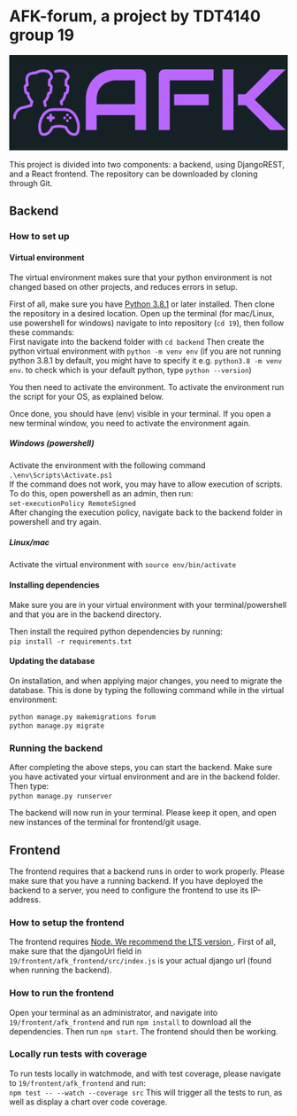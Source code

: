# AFK-forum, a project by TDT4140 group 19

![logo][logo]

[logo]: frontend/afk_frontend/public/AFK-logo%20side.png "AFK logo"


This project is divided into two components: a backend, using DjangoREST, and a React frontend. The repository can be downloaded by cloning through Git.


## Backend

### How to set up

#### Virtual environment
The virtual environment makes sure that your python environment is not changed based on other projects, and reduces errors in setup.

First of all, make sure you have [Python 3.8.1](https://www.python.org/downloads/release/python-381/) or later installed. Then clone the repository in a desired location. Open up the terminal (for mac/Linux, use powershell for windows) navigate to into repository (`cd 19`), then follow these commands:   
First navigate into the backend folder with `cd backend`
Then create the python virtual environment with `python -m venv env`
(if you are not running python 3.8.1 by default, you might have to specify it e.g. `python3.8 -m venv env`. to check which is your default python, type ``python --version``)

You then need to activate the environment.
To activate the environment run the script for your OS, as explained below.

Once done, you should have (env) visible in your terminal. If you open a new terminal window, you need to activate the environment again. 

##### Windows (powershell)
Activate the environment with the following command `.\env\Scripts\Activate.ps1`   
If the command does not work, you may have to allow execution of scripts. To do this, open powershell as an admin, then run:     
`set-executionPolicy RemoteSigned`   
After changing the execution policy,  navigate back to the backend folder in powershell and try again.

##### Linux/mac
Activate the virtual environment with `source env/bin/activate`


#### Installing dependencies

Make sure you are in your virtual environment with your terminal/powershell and that you are in the backend directory.

Then install the required python dependencies by running:  
 ```pip install -r requirements.txt```

#### Updating the database

On installation, and when applying major changes, you need to migrate the database. This is done by typing the following command while in the virtual environment:   

```
python manage.py makemigrations forum   
python manage.py migrate
```

### Running the backend

After completing the above steps, you can start the backend.  Make sure you have activated your virtual environment and are in the backend folder. Then type:   
`python manage.py runserver`

The backend will now run in your terminal. Please keep it open, and open new instances of the terminal for frontend/git usage.
    
    

## Frontend

The frontend requires that a backend runs in order to work properly. Please make sure that you have a running backend. If you have deployed the backend to a server, you need to configure the frontend to use its IP-address.

### How to setup the frontend

The frontend requires [Node. We recommend the LTS version ](https://nodejs.org/en/download/).
First of all, make sure that the djangoUrl field in `19/frontent/afk_frontend/src/index.js` is your actual django url (found when running the backend).

### How to run the frontend
Open your terminal as an administrator, and navigate into `19/frontent/afk_frontend` and run `npm install` to download all the dependencies.
Then run `npm start`.  The frontend should then be working.

### Locally run tests with coverage 
To run tests locally in watchmode, and with test coverage, please navigate to `19/frontent/afk_frontend` and run:   
`npm test -- --watch --coverage src`
This will trigger all the tests to run, as well as display a chart over code coverage.


